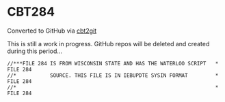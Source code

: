 # CBT284
Converted to GitHub via [cbt2git](https://github.com/wizardofzos/cbt2git)

This is still a work in progress. GitHub repos will be deleted and created during this period...

```
//***FILE 284 IS FROM WISCONSIN STATE AND HAS THE WATERLOO SCRIPT   *   FILE 284
//*           SOURCE. THIS FILE IS IN IEBUPDTE SYSIN FORMAT         *   FILE 284
//*                                                                 *   FILE 284
```
